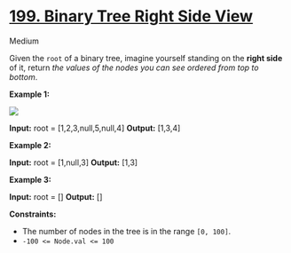 # [199\. Binary Tree Right Side View](https://leetcode.com/problems/binary-tree-right-side-view/)

Medium

Given the `root` of a binary tree, imagine yourself standing on the **right side** of it, return _the values of the nodes you can see ordered from top to bottom_.

**Example 1:**

![](https://assets.leetcode.com/uploads/2021/02/14/tree.jpg)

**Input:** root = \[1,2,3,null,5,null,4\]
**Output:** \[1,3,4\]

**Example 2:**

**Input:** root = \[1,null,3\]
**Output:** \[1,3\]

**Example 3:**

**Input:** root = \[\]
**Output:** \[\]

**Constraints:**

- The number of nodes in the tree is in the range `[0, 100]`.
- `-100 <= Node.val <= 100`
